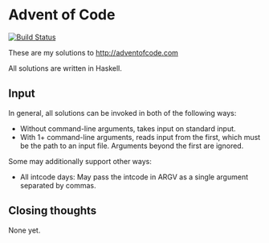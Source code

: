 # Advent of Code

[![Build Status](https://travis-ci.org/petertseng/adventofcode-hs-2019.svg?branch=master)](https://travis-ci.org/petertseng/adventofcode-hs-2019)

These are my solutions to http://adventofcode.com

All solutions are written in Haskell.

## Input

In general, all solutions can be invoked in both of the following ways:

* Without command-line arguments, takes input on standard input.
* With 1+ command-line arguments, reads input from the first, which must be the path to an input file.
  Arguments beyond the first are ignored.

Some may additionally support other ways:

* All intcode days: May pass the intcode in ARGV as a single argument separated by commas.

## Closing thoughts

None yet.
